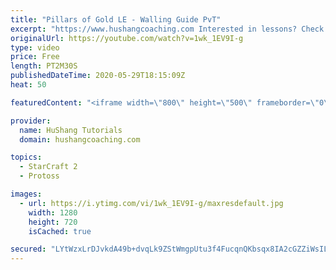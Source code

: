 ```yaml
---
title: "Pillars of Gold LE - Walling Guide PvT"
excerpt: "https://www.hushangcoaching.com Interested in lessons? Check out the website for more information ------------------------------------------------------------------------------------------------------- Want to support HuShang Tutorials directly? Patreon is a website where you can contribute a monthly"
originalUrl: https://youtube.com/watch?v=1wk_1EV9I-g
type: video
price: Free
length: PT2M30S
publishedDateTime: 2020-05-29T18:15:09Z
heat: 50

featuredContent: "<iframe width=\"800\" height=\"500\" frameborder=\"0\" src=\"https://www.youtube.com/embed/1wk_1EV9I-g\" allow=\"accelerometer; autoplay; encrypted-media; gyroscope; picture-in-picture\" allowfullscreen></iframe>"

provider:
  name: HuShang Tutorials
  domain: hushangcoaching.com

topics:
  - StarCraft 2
  - Protoss

images:
  - url: https://i.ytimg.com/vi/1wk_1EV9I-g/maxresdefault.jpg
    width: 1280
    height: 720
    isCached: true

secured: "LYtWzxLrDJvkdA49b+dvqLk9ZStWmgpUtu3f4FucqnQKbsqx8IA2cGZZiWsILn8F9hMMEi2U14l5598Cy5GHUv8bDJBeWSn+zpNobX2n5MieYZIyJDhiP2YAYGaTll79TkTB+kR1zXsay3AIXM5NHcXkk6eZM6WSgohZ27/kc1xN/h/Qg/g+H+PrY/yzGoiwUEwCXsYdc9NCWNk8zvJwhfkAOslh0hNQrQXTXISABqkn3qMd3QzkhMVs4CB3uxRDoBg5HQwoSE2kGbC9RFQJ9XXunDZaOjkWA22/Wk5KEZ4FS7GFlFPoohNqoyJYVZ0ATZggRxh2gX2DAf9Xd7GlroZNA3myfXQeTEIjl/v01cB2XjH+v+mRzlV04eokSTfscCaPUlSCM7KapwQiJl+t0tHeG9/VrUwnvSelFR/4x4U=;Lvz5g2ZpK6xhOGj+RDyhaA=="
---
```


